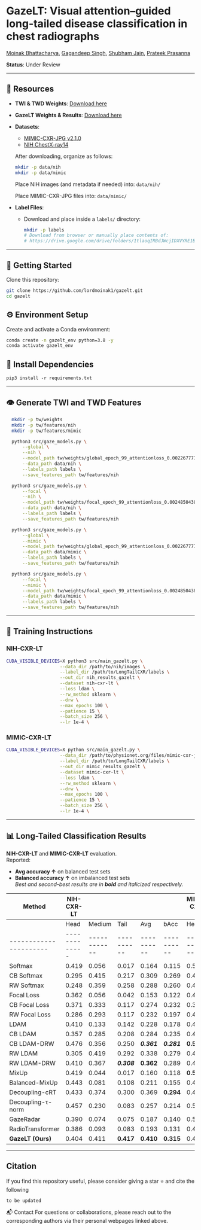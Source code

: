 # GazeLT: Visual attention–guided long-tailed disease classification in chest radiographs
[Moinak Bhattacharya](https://sites.google.com/stonybrook.edu/moinakbhattacharya), [Gagandeep Singh](https://www.columbiaradiology.org/profile/gagandeep-singh-mbbs), [Shubham Jain](https://www3.cs.stonybrook.edu/~jain/), [Prateek Prasanna](https://you.stonybrook.edu/imaginelab/)

**Status**: Under Review

---

## 🔗 Resources

- **TWI & TWD Weights**: [Download here](https://drive.google.com/drive/folders/1nrfZ2rBj9If-yy-O3lCRqUe9bO93OaHj?usp=sharing)
- **GazeLT Weights & Results**: [Download here](https://drive.google.com/drive/folders/10wA9KePZ6Yux2G_jiI9Y2urgYDJP_S4b?usp=share_link)
- **Datasets**:
  - [MIMIC-CXR-JPG v2.1.0](https://physionet.org/content/mimic-cxr-jpg/2.1.0/)
  - [NIH ChestX-ray14](https://nihcc.app.box.com/v/ChestXray-NIHCC)

  After downloading, organize as follows:
  ```bash
  mkdir -p data/nih
  mkdir -p data/mimic
  ```

  Place NIH images (and metadata if needed) into: `data/nih/`
  
  Place MIMIC-CXR-JPG files into: `data/mimic/`
- **Label Files**:
  - Download and place inside a `labels/` directory:
    ```bash
    mkdir -p labels
    # Download from browser or manually place contents of:
    # https://drive.google.com/drive/folders/1tlaoqIRBdJWcjIDXVYRE1BOmUtwc_qW-?usp=sharing
    ```

---

## 🚀 Getting Started

Clone this repository:

```bash
git clone https://github.com/lordmoinak1/gazelt.git
cd gazelt
```

## ⚙️ Environment Setup

Create and activate a Conda environment:

```bash
conda create -n gazelt_env python=3.8 -y
conda activate gazelt_env
```

## 🔧 Install Dependencies

```pip3 install -r requirements.txt```

---

## 👁️ Generate TWI and TWD Features

```bash
  mkdir -p tw/weights
  mkdir -p tw/features/nih
  mkdir -p tw/features/mimic
```
```bash
  python3 src/gaze_models.py \
      --global \
      --nih \
      --model_path tw/weights/global_epoch_99_attentionloss_0.002267777990709874.pt \
      --data_path data/nih \
      --labels_path labels \
      --save_features_path tw/features/nih

  python3 src/gaze_models.py \
      --focal \
      --nih \
      --model_path tw/weights/focal_epoch_99_attentionloss_0.0024850438985595247.pt \
      --data_path data/nih \
      --labels_path labels \
      --save_features_path tw/features/nih

  python3 src/gaze_models.py \
      --global \
      --mimic \
      --model_path tw/weights/global_epoch_99_attentionloss_0.002267777990709874.pt \
      --data_path data/mimic \
      --labels_path labels \
      --save_features_path tw/features/nih

  python3 src/gaze_models.py \
      --focal \
      --mimic \
      --model_path tw/weights/focal_epoch_99_attentionloss_0.0024850438985595247.pt \
      --data_path data/mimic \
      --labels_path labels \
      --save_features_path tw/features/nih
```

---

## 🚀 Training Instructions
### NIH-CXR-LT

```bash
CUDA_VISIBLE_DEVICES=X python3 src/main_gazelt.py \
                    --data_dir /path/to/nih/images \
                    --label_dir /path/to/LongTailCXR/labels \
                    --out_dir nih_results_gazelt \
                    --dataset nih-cxr-lt \
                    --loss ldam \
                    --rw_method sklearn \
                    --drw \
                    --max_epochs 100 \
                    --patience 15 \
                    --batch_size 256 \
                    --lr 1e-4 \
```
### MIMIC-CXR-LT
```bash
CUDA_VISIBLE_DEVICES=X python src/main_gazelt.py \
                    --data_dir /path/to/physionet.org/files/mimic-cxr-jpg/2.0.0 \
                    --label_dir /path/to/LongTailCXR/labels \
                    --out_dir mimic_results_gazelt \
                    --dataset mimic-cxr-lt \
                    --loss ldam \
                    --rw_method sklearn \
                    --drw \
                    --max_epochs 100 \
                    --patience 15 \
                    --batch_size 256 \
                    --lr 1e-4 \
```
---

## 📊 Long-Tailed Classification Results

**NIH-CXR-LT** and **MIMIC-CXR-LT** evaluation.  
Reported:  
- **Avg accuracy ↑** on balanced test sets  
- **Balanced accuracy ↑** on imbalanced test sets  
_Best and second-best results are in **bold** and _italicized_ respectively._

| Method               | NIH-CXR-LT                                   |                              |          |          |          | MIMIC-CXR-LT                                |          |          |          |          |
|----------------------|----------------------------------------------|------------------------------|----------|----------|----------|---------------------------------------------|----------|----------|----------|----------|
|                      | Head        | Medium     | Tail     | Avg      | bAcc     | Head        | Medium     | Tail     | Avg      | bAcc     |
|----------------------|-------------|------------|----------|----------|----------|-------------|------------|----------|----------|----------|
| Softmax              | 0.419       | 0.056      | 0.017    | 0.164    | 0.115    | 0.503       | 0.039      | 0.022    | 0.188    | 0.169    |
| CB Softmax           | 0.295       | 0.415      | 0.217    | 0.309    | 0.269    | 0.493       | 0.167      | 0.222    | 0.294    | 0.227    |
| RW Softmax           | 0.248       | 0.359      | 0.258    | 0.288    | 0.260    | 0.473       | 0.139      | 0.133    | 0.249    | 0.211    |
| Focal Loss           | 0.362       | 0.056      | 0.042    | 0.153    | 0.122    | 0.477       | 0.044      | 0.022    | 0.181    | 0.172    |
| CB Focal Loss        | 0.371       | 0.333      | 0.117    | 0.274    | 0.232    | 0.373       | 0.117      | 0.344    | 0.278    | 0.191    |
| RW Focal Loss        | 0.286       | 0.293      | 0.117    | 0.232    | 0.197    | 0.403       | 0.283      | 0.211    | 0.299    | 0.239    |
| LDAM                 | 0.410       | 0.133      | 0.142    | 0.228    | 0.178    | 0.497       | 0.000      | 0.000    | 0.166    | 0.165    |
| CB LDAM              | 0.357       | 0.285      | 0.208    | 0.284    | 0.235    | 0.467       | 0.161      | 0.211    | 0.280    | 0.225    |
| CB LDAM-DRW          | 0.476   | 0.356      | 0.250    | _**0.361**_ | _**0.281**_ | **0.520**   | 0.156      | 0.356    | _**0.344**_ | 0.267    |
| RW LDAM              | 0.305       | 0.419  | 0.292    | 0.338    | 0.279    | 0.437       | 0.250      | 0.167    | 0.284    | 0.243    |
| RW LDAM-DRW          | 0.410       | 0.367      | _**0.308**_ | **0.362** | 0.289    | 0.447       | 0.256      | 0.311    | 0.338    | 0.275    |
| MixUp                | 0.419       | 0.044      | 0.017    | 0.160    | 0.118    | **0.543**   | 0.011      | 0.011    | 0.189    | 0.176    |
| Balanced-MixUp       | 0.443       | 0.081      | 0.108    | 0.211    | 0.155    | 0.480       | 0.039      | 0.011    | 0.177    | 0.168    |
| Decoupling-cRT       | 0.433       | 0.374      | 0.300    | 0.369    | **0.294**| 0.490       | **0.306**  | _**0.367**_ | **0.387** | **0.296** |
| Decoupling-τ-norm    | 0.457   | 0.230      | 0.083    | 0.257    | 0.214    | 0.520       | 0.167      | 0.067    | 0.251    | 0.230    |
| GazeRadar            | 0.390       | 0.074      | 0.075    | 0.187    | 0.140    | 0.527       | 0.006      | 0.000    | 0.279    | 0.174    |
| RadioTransformer     | 0.386       | 0.093      | 0.083    | 0.193    | 0.131    | 0.493       | 0.000      | 0.000    | 0.260    | 0.164    |
| **GazeLT (Ours)**    | 0.404       | 0.411 | **0.417** | **0.410** | **0.315**| 0.480       | 0.278      | **0.489** | **0.418** | _**0.292**_ |
---

## Citation
If you find this repository useful, please consider giving a star :star: and cite the following
```
to be updated
```

📬 Contact
For questions or collaborations, please reach out to the corresponding authors via their personal webpages linked above.



